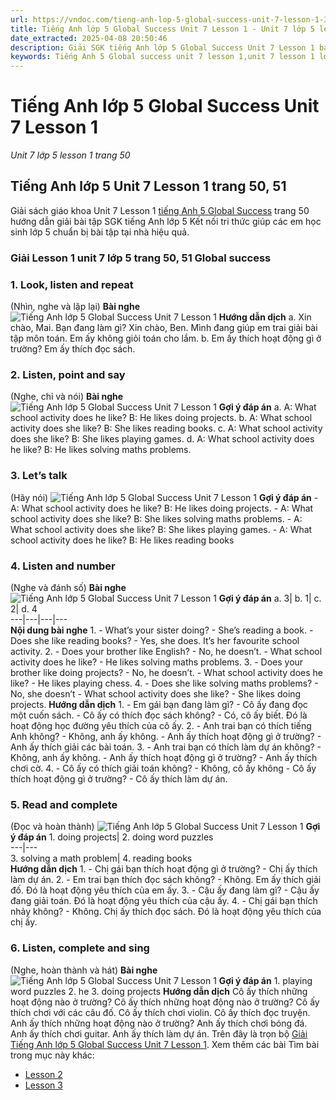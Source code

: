 ```yaml
---
url: https://vndoc.com/tieng-anh-lop-5-global-success-unit-7-lesson-1-320497
title: Tiếng Anh lớp 5 Global Success Unit 7 Lesson 1 - Unit 7 lớp 5 lesson 1 trang 50 - VnDoc.com
date_extracted: 2025-04-08 20:50:46
description: Giải SGK tiếng Anh lớp 5 Global Success Unit 7 Lesson 1 bao gồm đáp án các phần bài tập trang 50 giúp các em chuẩn bị bài hiệu quả.
keywords: Tiếng Anh 5 Global success unit 7 lesson 1,unit 7 lesson 1 lớp 5,unit 7 lesson 1 lớp 5 Global success,tiếng anh lớp 5 unit 7 lesson 1,tiếng anh lớp 5 global success unit 7 lesson 1,unit 7 lesson 1 tiếng anh 5 global success,unit 7 lesson 1 lớp 5 Global success trang 50,tiếng anh 5 unit 7 lesson 1,Tiếng Anh 5 unit 7 lesson 1 Global Success,tiếng Anh lớp 5 kết nối unit 7 lesson 1
---
```


# Tiếng Anh lớp 5 Global Success Unit 7 Lesson 1
 _Unit 7 lớp 5 lesson 1 trang 50_
## Tiếng Anh lớp 5 Unit 7 Lesson 1 trang 50, 51
Giải  sách giáo khoa Unit 7 Lesson 1 [tiếng Anh 5 Global Success](<https://vndoc.com/tieng-anh-lop-5-global-success>) trang 50 hướng dẫn giải bài tập SGK tiếng Anh lớp 5 Kết nối tri thức giúp các em học sinh lớp 5 chuẩn bị bài tập tại nhà hiệu quả.
### Giải Lesson 1 unit 7 lớp 5 trang 50, 51 Global success
### 1\. Look, listen and repeat
\(Nhìn, nghe và lặp lại\)
**Bài nghe**
![Tiếng Anh lớp 5 Global Success Unit 7 Lesson 1](https://i.vdoc.vn/data/image/2024/05/21/tieng-anh-lop-5-global-success-unit-7-lesson-1-1.png)
**Hướng dẫn dịch**
a. Xin chào, Mai. Bạn đang làm gì?
Xin chào, Ben. Mình đang giúp em trai giải bài tập môn toán. Em ấy không giỏi toán cho lắm.
b. Em ấy thích hoạt động gì ở trường?
Em ấy thích đọc sách.
### 2\. Listen, point and say
\(Nghe, chỉ và nói\)
**Bài nghe**
![Tiếng Anh lớp 5 Global Success Unit 7 Lesson 1](https://i.vdoc.vn/data/image/2024/05/21/tieng-anh-lop-5-global-success-unit-7-lesson-1-2.png)
**Gợi ý đáp án**
a. A: What school activity does he like?
B: He likes doing projects.
b. A: What school activity does she like?
B: She likes reading  books.
c. A: What school activity does she like?
B: She likes playing games.
d. A: What school activity does he like?
B: He likes solving maths problems.
### 3\. Let’s talk
\(Hãy nói\)
![Tiếng Anh lớp 5 Global Success Unit 7 Lesson 1](https://i.vdoc.vn/data/image/2024/05/21/tieng-anh-lop-5-global-success-unit-7-lesson-1-3.png)
**Gợi ý đáp án**
\- A: What school activity does he like?
B: He likes doing projects.
\- A: What school activity does she like?
B: She likes solving maths problems.
\- A: What school activity does she like?
B: She likes playing games.
\- A: What school activity does he like?
B: He likes reading books
### 4\. Listen and number
\(Nghe và đánh số\)
**Bài nghe**
![Tiếng Anh lớp 5 Global Success Unit 7 Lesson 1](https://i.vdoc.vn/data/image/2024/05/21/tieng-anh-lop-5-global-success-unit-7-lesson-1-4.png)
**Gợi ý đáp án**
a. 3| b. 1| c. 2| d. 4  
---|---|---|---  
**Nội dung bài nghe**
1.
\- What’s your sister doing?
\- She’s reading a book.
\- Does she like reading books?
\- Yes, she does. It’s her favourite school activity.
2.
\- Does your brother like English?
\- No, he doesn’t.
\- What school activity does he like?
\- He likes solving maths problems.
3.
\- Does your brother like doing projects?
\- No, he doesn’t.
\- What school activity does he like?
\- He likes playing chess.
4.
\- Does she like solving maths problems?
\- No, she doesn’t
\- What school activity does she like?
\- She likes doing projects.
**Hướng dẫn dịch**
1.
\- Em gái bạn đang làm gì?
\- Cô ấy đang đọc một cuốn sách.
\- Cô ấy có thích đọc sách không?
\- Có, cô ấy biết. Đó là hoạt động học đường yêu thích của cô ấy.
2.
\- Anh trai bạn có thích tiếng Anh không?
\- Không, anh ấy không.
\- Anh ấy thích hoạt động gì ở trường?
\- Anh ấy thích giải các bài toán.
3.
\- Anh trai bạn có thích làm dự án không?
\- Không, anh ấy không.
\- Anh ấy thích hoạt động gì ở trường?
\- Anh ấy thích chơi cờ.
4.
\- Cô ấy có thích giải toán không?
\- Không, cô ấy không
\- Cô ấy thích hoạt động gì ở trường?
\- Cô ấy thích làm dự án.
### 5\. Read and complete
\(Đọc và hoàn thành\)
![Tiếng Anh lớp 5 Global Success Unit 7 Lesson 1](https://i.vdoc.vn/data/image/2024/05/21/tieng-anh-lop-5-global-success-unit-7-lesson-1-5.png)
**Gợi ý đáp án**
1\. doing projects| 2\. doing word puzzles  
---|---  
3\. solving a math problem| 4\. reading books  
**Hướng dẫn dịch**
1.
\- Chị gái bạn thích hoạt động gì ở trường?
\- Chị ấy thích làm dự án.
2.
\- Em trai bạn thích đọc  sách không?
\- Không. Em ấy thích giải đố. Đó là hoạt động yêu thích của em ấy.
3.
\- Cậu ấy đang làm gì?
\- Cậu ấy đang giải toán. Đó là hoạt động yêu thích của cậu ấy.
4.
\- Chị gái bạn thích nhảy không?
\- Không. Chị ấy thích đọc sách. Đó là hoạt động yêu thích của chị ấy.
### 6\. Listen, complete and sing
\(Nghe, hoàn thành và hát\)
**Bài nghe**
![Tiếng Anh lớp 5 Global Success Unit 7 Lesson 1](https://i.vdoc.vn/data/image/2024/05/21/tieng-anh-lop-5-global-success-unit-7-lesson-1-6.png)
**Gợi ý đáp án**
1\. playing word puzzles
2\. he
3\. doing projects
**Hướng dẫn dịch**
Cô ấy thích những hoạt động nào ở trường?
Cô ấy thích những hoạt động nào ở trường?
Cô ấy thích chơi với các câu đố.
Cô ấy thích chơi violin.
Cô ấy thích đọc truyện.
Anh ấy thích những hoạt động nào ở trường?
Anh ấy thích chơi bóng đá.
Anh ấy thích chơi guitar.
Anh ấy thích làm dự án.
Trên đây là trọn bộ [Giải Tiếng Anh lớp 5 Global Success Unit 7 Lesson 1](<https://vndoc.com/tieng-anh-lop-5-global-success-unit-7-lesson-1-320497>).
Xem thêm các bài Tìm bài trong mục này khác:
  * [Lesson 2](</tieng-anh-lop-5-global-success-unit-7-lesson-2-320501>)
  * [Lesson 3](</tieng-anh-lop-5-global-success-unit-7-lesson-3-320502>)

